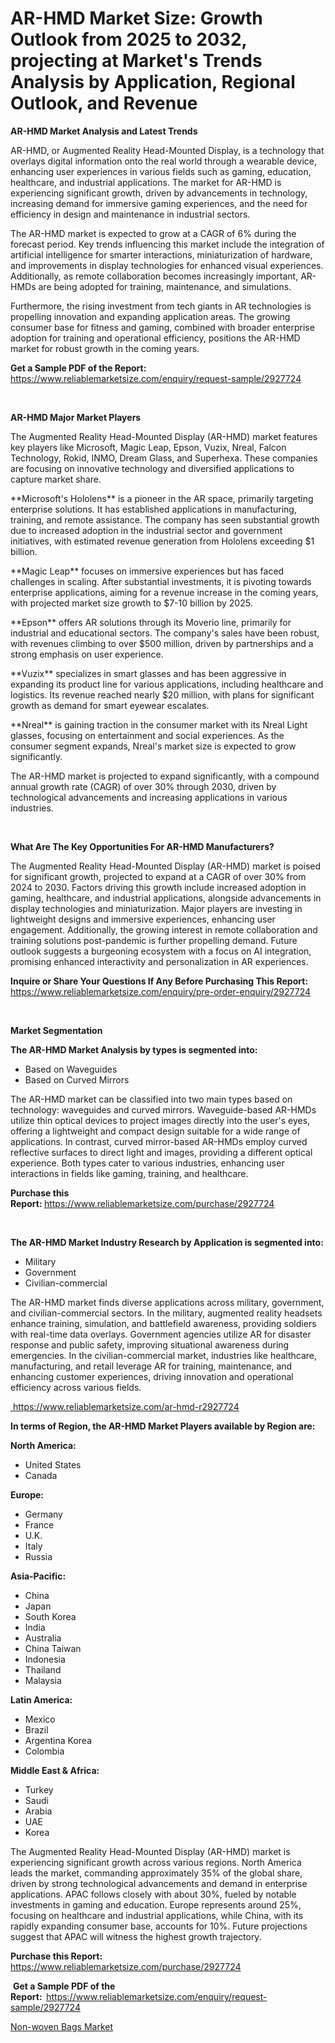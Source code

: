 <p><h1>AR-HMD Market Size: Growth Outlook from 2025 to 2032, projecting at Market's Trends Analysis by Application, Regional Outlook, and Revenue</h1></p><p><strong>AR-HMD Market Analysis and Latest Trends</strong></p>
<p><p>AR-HMD, or Augmented Reality Head-Mounted Display, is a technology that overlays digital information onto the real world through a wearable device, enhancing user experiences in various fields such as gaming, education, healthcare, and industrial applications. The market for AR-HMD is experiencing significant growth, driven by advancements in technology, increasing demand for immersive gaming experiences, and the need for efficiency in design and maintenance in industrial sectors.</p><p>The AR-HMD market is expected to grow at a CAGR of 6% during the forecast period. Key trends influencing this market include the integration of artificial intelligence for smarter interactions, miniaturization of hardware, and improvements in display technologies for enhanced visual experiences. Additionally, as remote collaboration becomes increasingly important, AR-HMDs are being adopted for training, maintenance, and simulations. </p><p>Furthermore, the rising investment from tech giants in AR technologies is propelling innovation and expanding application areas. The growing consumer base for fitness and gaming, combined with broader enterprise adoption for training and operational efficiency, positions the AR-HMD market for robust growth in the coming years.</p></p>
<p><strong>Get a Sample PDF of the Report:&nbsp;</strong> <a href="https://www.reliablemarketsize.com/enquiry/request-sample/2927724?utm_campaign=3073&utm_medium=2&utm_source=Github&utm_content=ia&utm_term=12032025&utm_id=ar-hmd">https://www.reliablemarketsize.com/enquiry/request-sample/2927724</a></p>
<p>&nbsp;</p>
<p><strong>AR-HMD Major Market Players</strong></p>
<p><p>The Augmented Reality Head-Mounted Display (AR-HMD) market features key players like Microsoft, Magic Leap, Epson, Vuzix, Nreal, Falcon Technology, Rokid, INMO, Dream Glass, and Superhexa. These companies are focusing on innovative technology and diversified applications to capture market share.</p><p>**Microsoft's Hololens** is a pioneer in the AR space, primarily targeting enterprise solutions. It has established applications in manufacturing, training, and remote assistance. The company has seen substantial growth due to increased adoption in the industrial sector and government initiatives, with estimated revenue generation from Hololens exceeding $1 billion.</p><p>**Magic Leap** focuses on immersive experiences but has faced challenges in scaling. After substantial investments, it is pivoting towards enterprise applications, aiming for a revenue increase in the coming years, with projected market size growth to $7-10 billion by 2025.</p><p>**Epson** offers AR solutions through its Moverio line, primarily for industrial and educational sectors. The company's sales have been robust, with revenues climbing to over $500 million, driven by partnerships and a strong emphasis on user experience.</p><p>**Vuzix** specializes in smart glasses and has been aggressive in expanding its product line for various applications, including healthcare and logistics. Its revenue reached nearly $20 million, with plans for significant growth as demand for smart eyewear escalates.</p><p>**Nreal** is gaining traction in the consumer market with its Nreal Light glasses, focusing on entertainment and social experiences. As the consumer segment expands, Nreal's market size is expected to grow significantly.</p><p>The AR-HMD market is projected to expand significantly, with a compound annual growth rate (CAGR) of over 30% through 2030, driven by technological advancements and increasing applications in various industries.</p></p>
<p>&nbsp;</p>
<p><strong>What Are The Key Opportunities For AR-HMD Manufacturers?</strong></p>
<p><p>The Augmented Reality Head-Mounted Display (AR-HMD) market is poised for significant growth, projected to expand at a CAGR of over 30% from 2024 to 2030. Factors driving this growth include increased adoption in gaming, healthcare, and industrial applications, alongside advancements in display technologies and miniaturization. Major players are investing in lightweight designs and immersive experiences, enhancing user engagement. Additionally, the growing interest in remote collaboration and training solutions post-pandemic is further propelling demand. Future outlook suggests a burgeoning ecosystem with a focus on AI integration, promising enhanced interactivity and personalization in AR experiences.</p></p>
<p><strong>Inquire or Share Your Questions If Any Before Purchasing This Report:</strong> <a href="https://www.reliablemarketsize.com/enquiry/pre-order-enquiry/2927724?utm_campaign=3073&utm_medium=2&utm_source=Github&utm_content=ia&utm_term=12032025&utm_id=ar-hmd">https://www.reliablemarketsize.com/enquiry/pre-order-enquiry/2927724</a></p>
<p>&nbsp;</p>
<p><strong>Market Segmentation</strong></p>
<p><strong>The AR-HMD Market Analysis by types is segmented into:</strong></p>
<p><ul><li>Based on Waveguides</li><li>Based on Curved Mirrors</li></ul></p>
<p><p>The AR-HMD market can be classified into two main types based on technology: waveguides and curved mirrors. Waveguide-based AR-HMDs utilize thin optical devices to project images directly into the user's eyes, offering a lightweight and compact design suitable for a wide range of applications. In contrast, curved mirror-based AR-HMDs employ curved reflective surfaces to direct light and images, providing a different optical experience. Both types cater to various industries, enhancing user interactions in fields like gaming, training, and healthcare.</p></p>
<p><strong>Purchase this Report:&nbsp;</strong><a href="https://www.reliablemarketsize.com/purchase/2927724?utm_campaign=3073&utm_medium=2&utm_source=Github&utm_content=ia&utm_term=12032025&utm_id=ar-hmd">https://www.reliablemarketsize.com/purchase/2927724</a></p>
<p>&nbsp;</p>
<p><strong>The AR-HMD Market Industry Research by Application is segmented into:</strong></p>
<p><ul><li>Military</li><li>Government</li><li>Civilian-commercial</li></ul></p>
<p><p>The AR-HMD market finds diverse applications across military, government, and civilian-commercial sectors. In the military, augmented reality headsets enhance training, simulation, and battlefield awareness, providing soldiers with real-time data overlays. Government agencies utilize AR for disaster response and public safety, improving situational awareness during emergencies. In the civilian-commercial market, industries like healthcare, manufacturing, and retail leverage AR for training, maintenance, and enhancing customer experiences, driving innovation and operational efficiency across various fields.</p></p>
<p><a href="https://www.reliablemarketsize.com/ar-hmd-r2927724?utm_campaign=3073&utm_medium=2&utm_source=Github&utm_content=ia&utm_term=12032025&utm_id=ar-hmd">&nbsp;https://www.reliablemarketsize.com/ar-hmd-r2927724</a></p>
<p><strong>In terms of Region, the AR-HMD Market Players available by Region are:</strong></p>
<p>
    <p> <strong> North America: </strong>
        <ul>
            <li>United States</li>
            <li>Canada</li>
        </ul>
        </p> 
    <p> <strong> Europe: </strong>
        <ul>
            <li>Germany</li>
            <li>France</li>
            <li>U.K.</li>
            <li>Italy</li>
            <li>Russia</li>
        </ul>
        </p> 
    <p> <strong> Asia-Pacific: </strong>
        <ul>
            <li>China</li>
            <li>Japan</li>
            <li>South Korea</li>
            <li>India</li>
            <li>Australia</li>
            <li>China Taiwan</li>
            <li>Indonesia</li>
            <li>Thailand</li>
            <li>Malaysia</li>
        </ul>
        </p> 
    <p> <strong> Latin America: </strong>
        <ul>
            <li>Mexico</li>
            <li>Brazil</li>
            <li>Argentina Korea</li>
            <li>Colombia</li>
        </ul>
        </p> 
    <p> <strong> Middle East & Africa: </strong>
        <ul>
            <li>Turkey</li>
            <li>Saudi</li>
            <li>Arabia</li>
            <li>UAE</li>
            <li>Korea</li>
        </ul>
    </p>
    </p>
<p><p>The Augmented Reality Head-Mounted Display (AR-HMD) market is experiencing significant growth across various regions. North America leads the market, commanding approximately 35% of the global share, driven by strong technological advancements and demand in enterprise applications. APAC follows closely with about 30%, fueled by notable investments in gaming and education. Europe represents around 25%, focusing on healthcare and industrial applications, while China, with its rapidly expanding consumer base, accounts for 10%. Future projections suggest that APAC will witness the highest growth trajectory.</p></p>
<p><strong>Purchase this Report: </strong><a href="https://www.reliablemarketsize.com/purchase/2927724?utm_campaign=3073&utm_medium=2&utm_source=Github&utm_content=ia&utm_term=12032025&utm_id=ar-hmd">https://www.reliablemarketsize.com/purchase/2927724</a></p>
<p>&nbsp;<strong>Get a Sample PDF of the Report:&nbsp;&nbsp;</strong><a href="https://www.reliablemarketsize.com/enquiry/request-sample/2927724?utm_campaign=3073&utm_medium=2&utm_source=Github&utm_content=ia&utm_term=12032025&utm_id=ar-hmd">https://www.reliablemarketsize.com/enquiry/request-sample/2927724</a></p>
<p><strong></strong></p>
<p><p><a href="https://github.com/leehihkl/Market-Research-Report-List-1/blob/main/non-woven-bags-market.md?utm_campaign=3073&utm_medium=2&utm_source=Github&utm_content=ia&utm_term=12032025&utm_id=ar-hmd">Non-woven Bags Market</a></p></p>